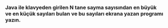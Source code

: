 ### Java ile klavyeden girilen N tane sayma sayısından en büyük ve en küçük sayıları bulan ve bu sayıları ekrana yazan programı yazın.

